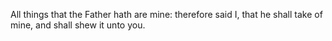 All things that the Father hath are mine: therefore said I, that he shall take of mine, and shall shew it unto you.
